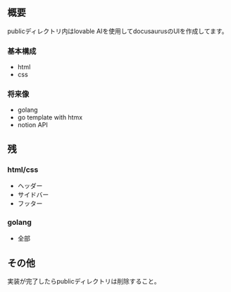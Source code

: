 ## 概要
publicディレクトリ内はlovable AIを使用してdocusaurusのUIを作成してます。

### 基本構成
- html
- css

### 将来像
- golang
- go template with htmx
- notion API

## 残
### html/css
- ヘッダー
- サイドバー
- フッター

### golang
- 全部

## その他
実装が完了したらpublicディレクトリは削除すること。
